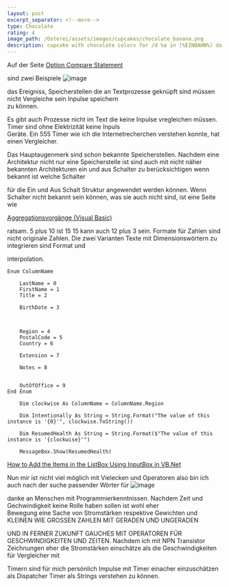 ```yaml
---
layout: post
excerpt_separator: <!--more-->
type: Chocolate
rating: 4
image_path: /Osterei/assets/images/cupcakes/chocolate_banana.png
description: cupcake with chocolate colors for /d %a in (%EINBAHN%) do dir /b %a
---
```


Auf der Seite [Option Compare Statement](https://docs.microsoft.com/en-us/dotnet/visual-basic/language-reference/statements/option-compare-statement)
<br>

sind zwei Beispiele
![image](https://user-images.githubusercontent.com/75255909/186460929-ef6b11a9-24e2-48de-837c-c238be8a3b5b.png)

das Ereigniss, Speicherstellen die an Textprozesse geknüpft sind müssen nicht Vergleiche sein Inpulse speichern<br>
zu können.

Es gibt auch Prozesse nicht im Text die keine Inpulse vregleichen müssen. Timer sind ohne Elektrizität keine Inpuls<br>
Geräte. Ein 555 Timer wie ich die Internetrecherchen verstehen konnte, hat einen Vergleicher.

Das Hauptaugenmerk sind schon bekannte Speicherstellen. Nachdem eine Architektur nicht nur eine Speicherstelle ist sind
auch mit nicht näher bekannten Architekturen ein und aus Schalter zu berücksichtigen wenn bekannt ist welche Schalter<br>

für die Ein und Aus Schalt Struktur angewendet werden können.
Wenn Schalter nicht bekannt sein können, was sie auch nicht sind, ist eine Seite wie

[Aggregationsvorgänge (Visual Basic)](https://docs.microsoft.com/de-de/dotnet/visual-basic/programming-guide/concepts/linq/aggregation-operations)
<br>

ratsam. 5 plus 10 ist 15 15 kann auch 12 plus 3 sein.
Formate für Zahlen sind nicht originale Zahlen. Die zwei Varianten Texte mit Dimensionswörtern zu integrieren sind Format und<br>

interpolation.
    
    Enum ColumnName

        LastName = 0
        FirstName = 1
        Title = 2

        BirthDate = 3



        Region = 4
        PostalCode = 5
        Country = 6

        Extension = 7

        Notes = 8


        OutOfOffice = 9
    End Enum
    
        Dim clockwise As ColumnName = ColumnName.Region

        Dim Intentionally As String = String.Format("The value of this instance is '{0}'", clockwise.ToString())

        Dim ResumedHealth As String = String.Format($"The value of this instance is '{clockwise}'")

        MessageBox.Show(ResumedHealth)
        
[How to Add the Items in the ListBox Using InputBox in VB.Net](https://www.sourcecodester.com/tutorials/visual-basic-net/7154/how-add-items-listbox-using-inputbox-vbnet.html)

Nun mir ist nicht viel möglich mit Vielecken und Operatoren also bin ich auch nach der suche passender Wörter für
![image](https://user-images.githubusercontent.com/75255909/186511473-83f7c469-70f3-4491-b08b-2e08c4a0e5e6.png)

danke an Menschen mit Programmierkenntnissen. Nachdem Zeit und Gechwindigkeit keine Rolle haben sollen ist wohl eher<br>
Bewegung eine Sache von Stromstärken respektive Gewichten und KLEINEN WIE GROSSEN ZAHLEN MIT GERADEN UND UNGERADEN

UND IN FERNER ZUKUNFT GAUCHES MIT OPERATOREN FÜR GESCHWINDIGKEITEN UND ZEITEN.
Nachdem ich mit NPN Transistor Zeichnungen eher die Stromstärken einschätze als die Geschwindigkeiten für Vergleicher mit<br>

Timern sind für mich persönlich Impulse mit Timer einacher einzuschätzen als Dispatcher Timer als Strings verstehen zu können.

